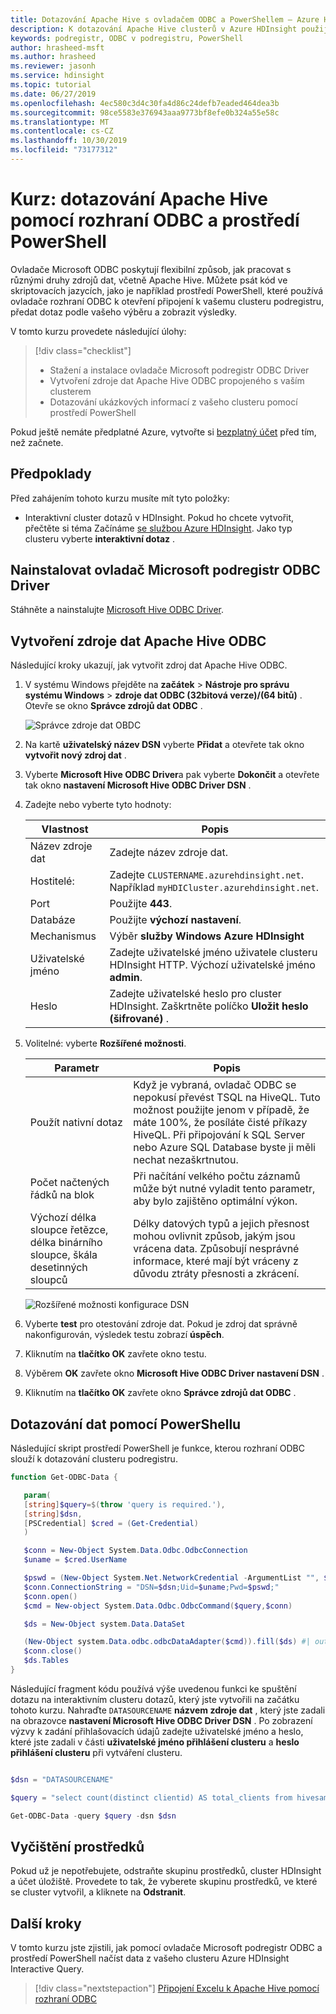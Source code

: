 ```yaml
---
title: Dotazování Apache Hive s ovladačem ODBC a PowerShellem – Azure HDInsight
description: K dotazování Apache Hive clusterů v Azure HDInsight použijte Microsoft podregistr ODBC Driver a PowerShell.
keywords: podregistr, ODBC v podregistru, PowerShell
author: hrasheed-msft
ms.author: hrasheed
ms.reviewer: jasonh
ms.service: hdinsight
ms.topic: tutorial
ms.date: 06/27/2019
ms.openlocfilehash: 4ec580c3d4c30fa4d86c24defb7eaded464dea3b
ms.sourcegitcommit: 98ce5583e376943aaa9773bf8efe0b324a55e58c
ms.translationtype: MT
ms.contentlocale: cs-CZ
ms.lasthandoff: 10/30/2019
ms.locfileid: "73177312"
---
```

# <a name="tutorial-query-apache-hive-with-odbc-and-powershell"></a>Kurz: dotazování Apache Hive pomocí rozhraní ODBC a prostředí PowerShell

Ovladače Microsoft ODBC poskytují flexibilní způsob, jak pracovat s různými druhy zdrojů dat, včetně Apache Hive. Můžete psát kód ve skriptovacích jazycích, jako je například prostředí PowerShell, které používá ovladače rozhraní ODBC k otevření připojení k vašemu clusteru podregistru, předat dotaz podle vašeho výběru a zobrazit výsledky.

V tomto kurzu provedete následující úlohy:

> [!div class="checklist"]
> * Stažení a instalace ovladače Microsoft podregistr ODBC Driver
> * Vytvoření zdroje dat Apache Hive ODBC propojeného s vaším clusterem
> * Dotazování ukázkových informací z vašeho clusteru pomocí prostředí PowerShell

Pokud ještě nemáte předplatné Azure, vytvořte si [bezplatný účet](https://azure.microsoft.com/free/?WT.mc_id=A261C142F) před tím, než začnete.

## <a name="prerequisites"></a>Předpoklady

Před zahájením tohoto kurzu musíte mít tyto položky:

* Interaktivní cluster dotazů v HDInsight. Pokud ho chcete vytvořit, přečtěte si téma Začínáme [se službou Azure HDInsight](../hdinsight-hadoop-provision-linux-clusters.md). Jako typ clusteru vyberte **interaktivní dotaz** .

## <a name="install-microsoft-hive-odbc-driver"></a>Nainstalovat ovladač Microsoft podregistr ODBC Driver

Stáhněte a nainstalujte [Microsoft Hive ODBC Driver](https://www.microsoft.com/download/details.aspx?id=40886).

## <a name="create-apache-hive-odbc-data-source"></a>Vytvoření zdroje dat Apache Hive ODBC

Následující kroky ukazují, jak vytvořit zdroj dat Apache Hive ODBC.

1. V systému Windows přejděte na **začátek** > **Nástroje pro správu systému Windows** > **zdroje dat ODBC (32bitová verze)/(64 bitů)** .  Otevře se okno **Správce zdrojů dat ODBC** .

    ![Správce zdroje dat OBDC](./media/apache-hive-query-odbc-driver-powershell/hive-odbc-driver-dsn-setup.png "Konfigurace DSN pomocí Správce zdrojů dat ODBC")

1. Na kartě **uživatelský název DSN** vyberte **Přidat** a otevřete tak okno **vytvořit nový zdroj dat** .

1. Vyberte **Microsoft Hive ODBC Driver**a pak vyberte **Dokončit** a otevřete tak okno **nastavení Microsoft Hive ODBC Driver DSN** .

1. Zadejte nebo vyberte tyto hodnoty:

   | Vlastnost | Popis |
   | --- | --- |
   |  Název zdroje dat |Zadejte název zdroje dat. |
   |  Hostitelé: |Zadejte `CLUSTERNAME.azurehdinsight.net`. Například `myHDICluster.azurehdinsight.net`. |
   |  Port |Použijte **443**.|
   |  Databáze |Použijte **výchozí nastavení**. |
   |  Mechanismus |Výběr **služby Windows Azure HDInsight** |
   |  Uživatelské jméno |Zadejte uživatelské jméno uživatele clusteru HDInsight HTTP. Výchozí uživatelské jméno **admin**. |
   |  Heslo |Zadejte uživatelské heslo pro cluster HDInsight. Zaškrtněte políčko **Uložit heslo (šifrované)** .|

1. Volitelné: vyberte **Rozšířené možnosti**.  

   | Parametr | Popis |
   | --- | --- |
   |  Použít nativní dotaz |Když je vybraná, ovladač ODBC se nepokusí převést TSQL na HiveQL. Tuto možnost použijte jenom v případě, že máte 100%, že posíláte čisté příkazy HiveQL. Při připojování k SQL Server nebo Azure SQL Database byste ji měli nechat nezaškrtnutou. |
   |  Počet načtených řádků na blok |Při načítání velkého počtu záznamů může být nutné vyladit tento parametr, aby bylo zajištěno optimální výkon. |
   |  Výchozí délka sloupce řetězce, délka binárního sloupce, škála desetinných sloupců |Délky datových typů a jejich přesnost mohou ovlivnit způsob, jakým jsou vrácena data. Způsobují nesprávné informace, které mají být vráceny z důvodu ztráty přesnosti a zkrácení. |

    ![Rozšířené možnosti konfigurace DSN](./media/apache-hive-query-odbc-driver-powershell/odbc-data-source-advanced-options.png "Rozšířené možnosti konfigurace DSN")

1. Vyberte **test** pro otestování zdroje dat. Pokud je zdroj dat správně nakonfigurován, výsledek testu zobrazí **úspěch**.  

1. Kliknutím na **tlačítko OK** zavřete okno testu.  

1. Výběrem **OK** zavřete okno **Microsoft Hive ODBC Driver nastavení DSN** .  

1. Kliknutím na **tlačítko OK** zavřete okno **Správce zdrojů dat ODBC** .  

## <a name="query-data-with-powershell"></a>Dotazování dat pomocí PowerShellu

Následující skript prostředí PowerShell je funkce, kterou rozhraní ODBC slouží k dotazování clusteru podregistru.

```powershell
function Get-ODBC-Data {

   param(
   [string]$query=$(throw 'query is required.'),
   [string]$dsn,  
   [PSCredential] $cred = (Get-Credential)  
   )

   $conn = New-Object System.Data.Odbc.OdbcConnection
   $uname = $cred.UserName

   $pswd = (New-Object System.Net.NetworkCredential -ArgumentList "", $cred.Password).Password
   $conn.ConnectionString = "DSN=$dsn;Uid=$uname;Pwd=$pswd;"
   $conn.open()
   $cmd = New-object System.Data.Odbc.OdbcCommand($query,$conn)

   $ds = New-Object system.Data.DataSet

   (New-Object system.Data.odbc.odbcDataAdapter($cmd)).fill($ds) #| out-null
   $conn.close()
   $ds.Tables
}
```

Následující fragment kódu používá výše uvedenou funkci ke spuštění dotazu na interaktivním clusteru dotazů, který jste vytvořili na začátku tohoto kurzu. Nahraďte `DATASOURCENAME` **názvem zdroje dat** , který jste zadali na obrazovce **nastavení Microsoft Hive ODBC Driver DSN** . Po zobrazení výzvy k zadání přihlašovacích údajů zadejte uživatelské jméno a heslo, které jste zadali v části **uživatelské jméno přihlášení clusteru** a **heslo přihlášení clusteru** při vytváření clusteru.

```powershell

$dsn = "DATASOURCENAME"

$query = "select count(distinct clientid) AS total_clients from hivesampletable"

Get-ODBC-Data -query $query -dsn $dsn
```

## <a name="clean-up-resources"></a>Vyčištění prostředků

Pokud už je nepotřebujete, odstraňte skupinu prostředků, cluster HDInsight a účet úložiště. Provedete to tak, že vyberete skupinu prostředků, ve které se cluster vytvořil, a kliknete na **Odstranit**.

## <a name="next-steps"></a>Další kroky

V tomto kurzu jste zjistili, jak pomocí ovladače Microsoft podregistr ODBC a prostředí PowerShell načíst data z vašeho clusteru Azure HDInsight Interactive Query.

> [!div class="nextstepaction"]
> [Připojení Excelu k Apache Hive pomocí rozhraní ODBC](../hadoop/apache-hadoop-connect-excel-hive-odbc-driver.md)
